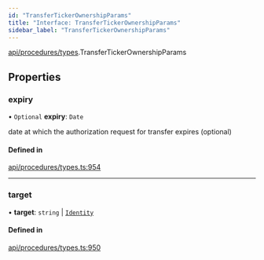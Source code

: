 ```yaml
---
id: "TransferTickerOwnershipParams"
title: "Interface: TransferTickerOwnershipParams"
sidebar_label: "TransferTickerOwnershipParams"
---
```


[api/procedures/types](../../../../../modules/API/Procedures/Types/Types.md).TransferTickerOwnershipParams

## Properties

### expiry

• `Optional` **expiry**: `Date`

date at which the authorization request for transfer expires (optional)

#### Defined in

[api/procedures/types.ts:954](https://github.com/PolymeshAssociation/polymesh-sdk/blob/b6f9fb883/src/api/procedures/types.ts#L954)

___

### target

• **target**: `string` \| [`Identity`](../../../../../classes/API/Entities/Identity/Identity.md)

#### Defined in

[api/procedures/types.ts:950](https://github.com/PolymeshAssociation/polymesh-sdk/blob/b6f9fb883/src/api/procedures/types.ts#L950)
